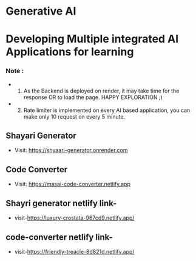 # Generative AI
# Developing Multiple integrated AI Applications for learning
### Note :
- 1. As the Backend is deployed on render, it may take time for the response OR to load the page. HAPPY EXPLORATION ;)
- 2. Rate limiter is implemented on every AI based application, you can make only 10 request on every 5 minute.
## Shayari Generator
- Visit: https://shyaari-generator.onrender.com
## Code Converter
- Visit: https://masai-code-converter.netlify.app

## Shayri generator netlify link-
- visit-https://luxury-crostata-967cd9.netlify.app/

## code-converter netlify link-
- visit-https://friendly-treacle-8d821d.netlify.app/